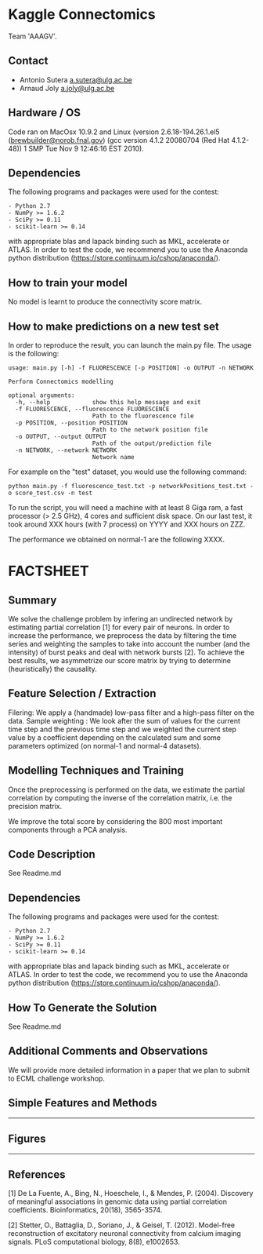 Kaggle Connectomics
===================

Team 'AAAGV'. 

Contact
-------

- Antonio Sutera <a.sutera@ulg.ac.be>
- Arnaud Joly <a.joly@ulg.ac.be>


Hardware / OS
-------------

Code ran on MacOsx 10.9.2 and Linux (version 2.6.18-194.26.1.el5
(brewbuilder@norob.fnal.gov) (gcc version 4.1.2 20080704 (Red Hat 4.1.2-48))
1 SMP Tue Nov 9 12:46:16 EST 2010).


Dependencies
------------

The following programs and packages were used for the contest:

    - Python 2.7
    - NumPy >= 1.6.2
    - SciPy >= 0.11
    - scikit-learn >= 0.14

with appropriate blas and lapack binding such as MKL, accelerate or ATLAS.
In order to test the code, we recommend you to use the Anaconda python
distribution (https://store.continuum.io/cshop/anaconda/).


How to train your model
-----------------------

No model is learnt to produce the connectivity score matrix.


How to make predictions on a new test set
-----------------------------------------
In order to reproduce the result, you can launch the main.py file.
The usage is the following:

    usage: main.py [-h] -f FLUORESCENCE [-p POSITION] -o OUTPUT -n NETWORK

    Perform Connectomics modelling

    optional arguments:
      -h, --help            show this help message and exit
      -f FLUORESCENCE, --fluorescence FLUORESCENCE
                            Path to the fluorescence file
      -p POSITION, --position POSITION
                            Path to the network position file
      -o OUTPUT, --output OUTPUT
                            Path of the output/prediction file
      -n NETWORK, --network NETWORK
                            Network name

For example on the "test" dataset, you would use the following command:

    python main.py -f fluorescence_test.txt -p networkPositions_test.txt -o score_test.csv -n test

To run the script, you will need a machine with at least 8 Giga ram, a fast
processor (> 2.5 GHz), 4 cores and sufficient disk space. On our last
test, it took around XXX hours (with 7 process) on YYYY and XXX hours on ZZZ.

The performance we obtained on normal-1 are the following XXXX.





FACTSHEET
=========

Summary
-------

We solve the challenge problem by infering an undirected network by estimating partial correlation [1] for every pair of neurons. In order to increase the performance, we preprocess the data by filtering the time series and weighting the samples to take into account the number (and the intensity) of burst peaks and deal with network bursts [2].
To achieve the best results, we asymmetrize our score matrix by trying to determine (heuristically) the causality.


Feature Selection / Extraction
------------------------------

Filering: We apply a (handmade) low-pass filter and a high-pass filter on the data.
Sample weighting : We look after the sum of values for the current time step and the previous time step and we weighted the current step value by a coefficient depending on the calculated sum and some parameters optimized (on normal-1 and normal-4 datasets).  


Modelling Techniques and Training
---------------------------------

Once the preprocessing is performed on the data, we estimate the partial correlation by computing the inverse of the correlation matrix, i.e. the precision matrix.

We improve the total score by considering the 800 most important components through a PCA analysis.

Code Description
----------------

See Readme.md

Dependencies
------------

The following programs and packages were used for the contest:

    - Python 2.7
    - NumPy >= 1.6.2
    - SciPy >= 0.11
    - scikit-learn >= 0.14

with appropriate blas and lapack binding such as MKL, accelerate or ATLAS.
In order to test the code, we recommend you to use the Anaconda python
distribution (https://store.continuum.io/cshop/anaconda/).

How To Generate the Solution
----------------------------

See Readme.md

Additional Comments and Observations
------------------------------------

We will provide more detailed information in a paper that we plan to submit to ECML challenge workshop.

Simple Features and Methods
---------------------------

----

Figures
-------

----

References
----------

[1] De La Fuente, A., Bing, N., Hoeschele, I., & Mendes, P. (2004). Discovery of meaningful associations in genomic data using partial correlation coefficients. Bioinformatics, 20(18), 3565-3574.

[2] Stetter, O., Battaglia, D., Soriano, J., & Geisel, T. (2012). Model-free reconstruction of excitatory neuronal connectivity from calcium imaging signals. PLoS computational biology, 8(8), e1002653.